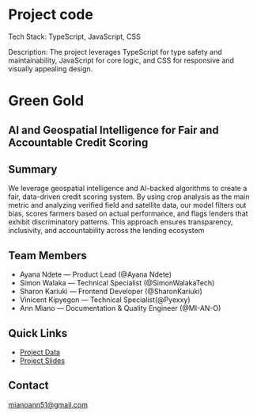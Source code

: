 # Project code

Tech Stack: TypeScript, JavaScript, CSS

Description: The project leverages TypeScript for type safety and maintainability, JavaScript for core logic, and CSS for responsive and visually appealing design.
# Green Gold

## AI and Geospatial Intelligence for Fair and Accountable Credit Scoring
## Summary
We leverage geospatial intelligence and AI-backed algorithms to create a fair, data-driven credit scoring system. By using crop analysis as the main metric and analyzing verified field and satellite data, our model filters out bias, scores farmers based on actual performance, and flags lenders that exhibit discriminatory patterns. This approach ensures transparency, inclusivity, and accountability across the lending ecosystem

## Team Members
- Ayana Ndete — Product Lead (@Ayana Ndete)
- Simon Walaka — Technical Specialist (@SimonWalakaTech)
- Sharon Kariuki — Frontend Developer (@SharonKariuki)
- Vinicent Kipyegon — Technical Specialist(@Pyexxy)
- Ann Miano — Documentation & Quality Engineer (@MI-AN-O)

## Quick Links
- [Project Data](https://github.com/Green-Gold-Foundation/project-data)
- [Project Slides](https://github.com/Green-Gold-Foundation/project-slides)

## Contact
mianoann51@gmail.com

